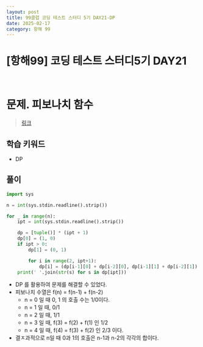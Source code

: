 ```yaml
---
layout: post
title: 99클럽 코딩 테스트 스터디 5기 DAY21-DP
date: 2025-02-17
category: 항해 99 
---
```


# [항해99] 코딩 테스트 스터디5기 DAY21

<br>

# 문제. 피보나치 함수
> [링크](https://www.acmicpc.net/problem/1003)

## 학습 키워드
- DP


## 풀이

```python
import sys

n = int(sys.stdin.readline().strip())

for _ in range(n):
    ipt = int(sys.stdin.readline().strip())

    dp = [tuple()] * (ipt + 1)
    dp[0] = (1, 0)
    if ipt > 0:
        dp[1] = (0, 1)

        for i in range(2, ipt+1):
            dp[i] = (dp[i-1][0] + dp[i-2][0], dp[i-1][1] + dp[i-2][1])
    print(' '.join(str(s) for s in dp[ipt]))
```
- DP 를 활용하여 문제를 해결할 수 있었다.
- 피보나치 수열은 f(n) = f(n-1) + f(n-2)
  - n = 0 일 때 0, 1 의 호출 수는 1/0이다.
  - n = 1 일 때, 0/1
  - n = 2 일 때, 1/1
  - n = 3 일 때, f(3) = f(2) + f(1) 인 1/2
  - n = 4 일 때, f(4) = f(3) + f(2) 인 2/3 이다. 
- 결ㅈ과적으로 n일 때 0과 1의 호출은 n-1과 n-2의 각각의 합이다.